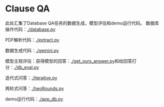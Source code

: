 # Clause QA

此处汇集了Database QA任务的数据生成，模型评估和demo运行代码。
数据库操作代码：[./database.py](./database.py)

PDF解析代码：[./extract.py](./extract.py)

数据生成代码：[./gemini.py](./gemini.py)

模型主观评估：获得模型的回答：[./get_ours_answer.py](./get_ours_answer.py)和给回答打分：[./db_eval.py](./db_eval.py)

迭代式问答：[./iterative.py](./iterative.py)

两轮式问答：[./twoRounds.py](./twoRounds.py)

demo运行代码：[./app_db.py](./docqa.py)


